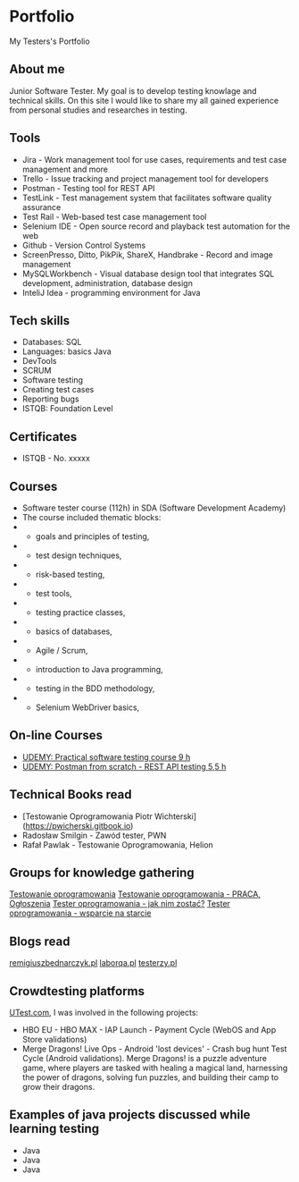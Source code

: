 # Portfolio

My Testers's Portfolio

## About me

Junior Software Tester. 
My goal is to develop testing knowlage and technical skills. 
On this site I would like to share my all gained experience from personal studies and researches in testing.  

## Tools

* Jira - Work management tool for use cases, requirements and test case management and more
* Trello - Issue tracking and project management tool for developers
* Postman - Testing tool for REST API
* TestLink - Test management system that facilitates software quality assurance
* Test Rail - Web-based test case management tool
* Selenium IDE - Open source record and playback test automation for the web
* Github - Version Control Systems
* ScreenPresso, Ditto, PikPik, ShareX, Handbrake - Record and image management
* MySQLWorkbench - Visual database design tool that integrates SQL development, administration, database design
* InteliJ Idea - programming environment for Java

## Tech skills

* Databases: SQL
* Languages: basics Java
* DevTools
* SCRUM
* Software testing
* Creating test cases
* Reporting bugs
* ISTQB: Foundation Level

## Certificates 

* ISTQB - No. xxxxx
 
## Courses 

* Software tester course (112h) in SDA (Software Development Academy) 
* The course included thematic blocks:
* - goals and principles of testing,
* - test design techniques,
* - risk-based testing,
* - test tools,
* - testing practice classes,
* - basics of databases,
* - Agile / Scrum,
* - introduction to Java programming,
* - testing in the BDD methodology,
* - Selenium WebDriver basics,

## On-line Courses

* [UDEMY: Practical software testing course 9 h](https://www.udemy.com/course/praktyczny-kurs-testowania-oprogramowania)
* [UDEMY: Postman from scratch - REST API testing 5,5 h](https://www.udemy.com/course/postman-od-podstaw-testowanie-rest-api)


## Technical Books read

* [Testowanie Oprogramowania Piotr Wichterski] (https://pwicherski.gitbook.io)
* Radosław Smilgin - Zawód tester, PWN
* Rafał Pawlak - Testowanie Oprogramowania, Helion


## Groups for knowledge gathering

[Testowanie oprogramowania](https://www.facebook.com/groups/TestowanieOprogramowania)
[Testowanie oprogramowania - PRACA, Ogłoszenia](https://www.facebook.com/groups/215557562210470/?ref=group_header)
[Tester oprogramowania - jak nim zostać?](https://www.facebook.com/groups/531570473876610/?ref=group_header)
[Tester oprogramowania - wsparcie na starcie](https://www.facebook.com/groups/testeroprogramowania/?ref=group_header)

## Blogs read

[remigiuszbednarczyk.pl](https://remigiuszbednarczyk.pl)
[laborqa.pl](https://laborqa.pl/)
[testerzy.pl](https://testerzy.pl/)

## Crowdtesting platforms

[UTest.com](www.utest.com), I was involved in the following projects: 

* HBO EU - HBO MAX - IAP Launch - Payment Cycle (WebOS and App Store validations)
* Merge Dragons! Live Ops - Android 'lost devices' - Crash bug hunt Test Cycle (Android validations). 
Merge Dragons! is a puzzle adventure game, where players are tasked with healing a magical land, harnessing the power of dragons, solving fun puzzles, and building their camp to grow their dragons.

 
## Examples of java projects discussed while learning testing

* Java
* Java
* Java 

